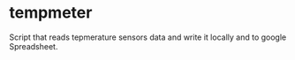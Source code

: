 tempmeter
=========
Script that reads tepmerature sensors data and write it locally and to google Spreadsheet.
